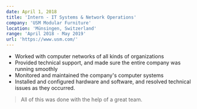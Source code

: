 ```yaml
---
date: April 1, 2018
title: 'Intern - IT Systems & Network Operations'
company: 'USM Modular Furniture'
location: 'Münsingen, Switzerland'
range: 'April 2018 - May 2019'
url: 'https://www.usm.com/'
---
```


-   Worked with computer networks of all kinds of organizations
-   Provided technical support, and made sure the entire company was running smoothly
-   Monitored and maintained the company's computer systems
-   Installed and configured hardware and software, and resolved technical issues as they occurred.

> All of this was done with the help of a great team.
